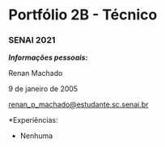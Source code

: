 # Portfólio 2B - Técnico
### SENAI 2021

<i><b>Informações pessoais:</b></i>

Renan Machado

9 de janeiro de 2005

renan_p_machado@estudante.sc.senai.br

*Experiências:

- Nenhuma
